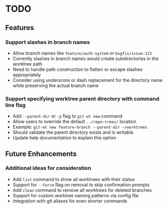 # TODO

## Features

### Support slashes in branch names
- Allow branch names like `feature/auth-system` or `bugfix/issue-123`
- Currently slashes in branch names would create subdirectories in the worktree path
- Need to handle path construction to flatten or escape slashes appropriately
- Consider using underscore or dash replacement for the directory name while preserving the actual branch name

### Support specifying worktree parent directory with command line flag
- Add `--parent-dir` or `-p` flag to `git-wt new` command
- Allow users to override the default `../repo-trees/` location
- Example: `git-wt new feature-branch --parent-dir ~/worktrees`
- Should validate the parent directory exists and is writable
- Update help documentation to explain this option

## Future Enhancements

### Additional ideas for consideration
- Add `list` command to show all worktrees with their status
- Support for `--force` flag on removal to skip confirmation prompts
- Add `clean` command to remove all worktrees for deleted branches
- Support for custom worktree naming patterns via config file
- Integration with git aliases for even shorter commands